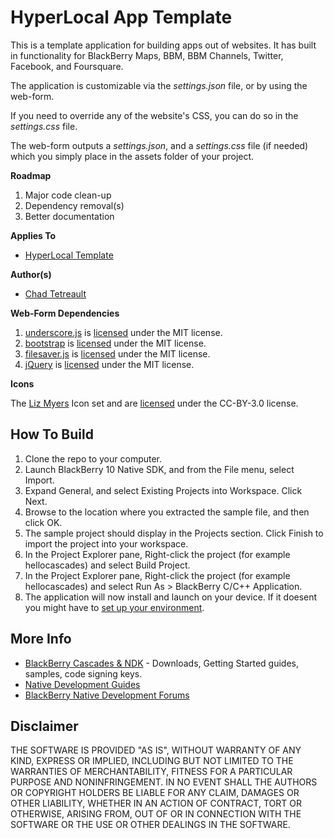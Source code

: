 # HyperLocal App Template

This is a template application for building apps out of websites. It has built in functionality for BlackBerry Maps, BBM, BBM Channels, Twitter, Facebook, and Foursquare.

The application is customizable via the *settings.json* file, or by using the web-form.

If you need to override any of the website's CSS, you can do so in the *settings.css* file.

The web-form outputs a *settings.json*, and a *settings.css* file (if needed) which you simply place in the assets folder of your project.

**Roadmap**

1. Major code clean-up
2. Dependency removal(s)
3. Better documentation

**Applies To**

* [HyperLocal Template](https://github.com/blackberry/#)

**Author(s)**

* [Chad Tetreault](http://www.twitter.com/chadtatro)

**Web-Form Dependencies**

1. [underscore.js](http://underscorejs.org/) is [licensed](https://github.com/jashkenas/underscore/blob/master/LICENSE) under the MIT license.
2. [bootstrap](https://github.com/twbs/bootstrap) is [licensed](https://github.com/twbs/bootstrap/blob/master/LICENSE-MIT) under the MIT license.
3. [filesaver.js](https://github.com/eligrey/FileSaver.js) is [licensed](https://github.com/eligrey/FileSaver.js/blob/master/LICENSE.md) under the MIT license.
4. [jQuery](http://jquery.com/) is [licensed](https://github.com/jquery/jquery/blob/master/MIT-LICENSE.txt) under the MIT license.

**Icons**

The [Liz Myers](http://www.myersdesign.com) Icon set and are [licensed](http://creativecommons.org/licenses/by/3.0/) under the CC-BY-3.0 license.

## How To Build

1. Clone the repo to your computer.
2. Launch BlackBerry 10 Native SDK, and from the File menu, select Import.
3. Expand General, and select Existing Projects into Workspace. Click Next.
4. Browse to the location where you extracted the sample file, and then click OK.
5. The sample project should display in the Projects section. 
   Click Finish to import the project into your workspace.
6. In the Project Explorer pane, Right-click the project (for example hellocascades) 
   and select Build Project.
7. In the Project Explorer pane, Right-click the project (for example hellocascades) 
   and select Run As > BlackBerry C/C++ Application.
8. The application will now install and launch on your device. If it doesent you might
   have to [set up your environment](http://developer.blackberry.com/cascades/documentation/getting_started/setting_up.html).


## More Info

* [BlackBerry Cascades & NDK](https://developer.blackberry.com/native) - Downloads, Getting Started guides, samples, code signing keys.
* [Native Development Guides](https://developer.blackberry.com/native/documentation/cascades/)
* [BlackBerry Native Development Forums](https://developer.blackberry.com/native/documentation/cascades/)


## Disclaimer

THE SOFTWARE IS PROVIDED "AS IS", WITHOUT WARRANTY OF ANY KIND, EXPRESS OR IMPLIED, INCLUDING BUT NOT LIMITED TO THE WARRANTIES OF MERCHANTABILITY, FITNESS FOR A PARTICULAR PURPOSE AND NONINFRINGEMENT. IN NO EVENT SHALL THE AUTHORS OR COPYRIGHT HOLDERS BE LIABLE FOR ANY CLAIM, DAMAGES OR OTHER LIABILITY, WHETHER IN AN ACTION OF CONTRACT, TORT OR OTHERWISE, ARISING FROM, OUT OF OR IN CONNECTION WITH THE SOFTWARE OR THE USE OR OTHER DEALINGS IN THE SOFTWARE.
